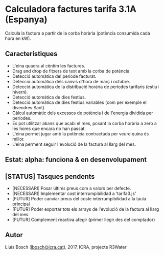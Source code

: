 # Calculadora factures tarifa 3.1A (Espanya)

Calcula la factura a partir de la corba horària
(potència consumida cada hora en kW).

## Característiques
- L'eina quadra al cèntim les factures.
- Drag and drop de fitxers de text amb la corba de potència.
- Detecció automàtica del període facturat.
- Detecció automàtica dels canvis d'hora de març i octubre.
- Detecció automàtica de la distribució horària de períodes tarifaris (estiu i hivern).
- Detecció automàtica de dies festius.
- Detecció automàtica de dies festius variables (com per exemple el divendres Sant).
- Càlcul automàtic dels excessos de potència i de l'energia dividida per períodes.
- Es pot utilitzar abans que acabi el mes, posant la corba horària a zero a les hores que encara no han passat.
- L'eina permet jugar amb la potència contractada per veure quina és millor.
- L'eina perment seguir l'evolució de la factura al llarg del mes.

## Estat: alpha: funciona & en desenvolupament

## [STATUS] Tasques pendents

- [NECESSARI] Posar últims preus com a valors per defecte.
- [NECESSARI] Implementar cost interrumpibilidad a 'tarifa3.js'
- [FUTUR] Poder canviar preus del coste interrumpibilidad a la taula principal
- [FUTUR] Poder exportar tots els arrays de l'evolució de la factura al llarg del mes
- [FUTUR] Complement reactiva afegir (primer llegir des del comptador)

## Autor
Lluís Bosch (lbosch@icra.cat), 2017, ICRA, projecte R3Water
